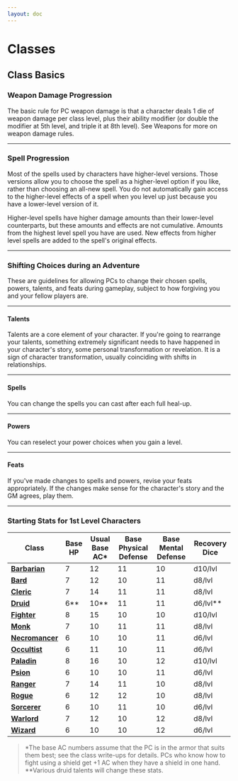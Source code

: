 ```yaml
---
layout: doc
---
```

# Classes

## Class Basics

### Weapon Damage Progression

The basic rule for PC weapon damage is that a character deals 1 die of weapon damage per class level, plus their ability modifier (or double the modifier at 5th level, and triple it at 8th level). See Weapons for more on weapon damage rules.

---

### Spell Progression

Most of the spells used by characters have higher-level versions. Those versions allow you to choose the spell as a higher-level option if you like, rather than choosing an all-new spell. You do not automatically gain access to the higher-level effects of a spell when you level up just because you have a lower-level version of it.

Higher-level spells have higher damage amounts than their lower-level counterparts, but these amounts and effects are not cumulative. Amounts from the highest level spell you have are used. New effects from higher level spells are added to the spell's original effects.

---

### Shifting Choices during an Adventure

These are guidelines for allowing PCs to change their chosen spells, powers, talents, and feats during gameplay, subject to how forgiving you and your fellow players are.

---

#### Talents

Talents are a core element of your character. If you're going to rearrange your talents, something extremely significant needs to have happened in your character's story, some personal transformation or revelation. It is a sign of character transformation, usually coinciding with shifts in relationships.

---

#### Spells

You can change the spells you can cast after each full heal-up.

---

#### Powers

You can reselect your power choices when you gain a level.

---

#### Feats

If you've made changes to spells and powers, revise your feats appropriately. If the changes make sense for the character's story and the GM agrees, play them.

---

### Starting Stats for 1st Level Characters

| **Class** | **Base HP** | **Usual Base AC\*** | **Base Physical Defense** | **Base Mental Defense** | **Recovery Dice** |
| --- | --- | --- | --- | --- | --- |
| [**Barbarian**](./Barbarian.md#barbarian) | 7 | 12 | 11 | 10 | d10/lvl |
| [**Bard**](./Bard.md#bard) | 7 | 12 | 10 | 11 | d8/lvl |
| [**Cleric**](./Cleric.md#cleric) | 7 | 14 | 11 | 11 | d8/lvl |
| [**Druid**](./Druid.md#druid) | 6\*\* | 10\*\* | 11 | 11 | d6/lvl\*\* |
| [**Fighter**](./Fighter.md#fighter) | 8 | 15 | 10 | 10 | d10/lvl |
| [**Monk**](./Monk.md#monk) | 7 | 10 | 11 | 11 | d8/lvl |
| [**Necromancer**](./Necromancer.md#necromancer) | 6 | 10 | 10 | 11 | d6/lvl |
| [**Occultist**](./Occultist.md#occultist) | 6 | 11 | 10 | 11 | d6/lvl |
| [**Paladin**](./Paladin.md#paladin) | 8 | 16 | 10 | 12 | d10/lvl |
| [**Psion**](./Psion.md#psion) | 6 | 10 | 10 | 11 | d6/lvl |
| [**Ranger**](./Ranger.md#ranger) | 7 | 14 | 11 | 10 | d8/lvl |
| [**Rogue**](./Rogue.md#rogue) | 6 | 12 | 12 | 10 | d8/lvl |
| [**Sorcerer**](./Sorcerer.md#sorcerer) | 6 | 10 | 11 | 10 | d6/lvl |
| [**Warlord**](./Warlord.md#warlord) | 7 | 12 | 10 | 12 | d8/lvl |
| [**Wizard**](./Wizard.md#wizard) | 6 | 10 | 10 | 12 | d6/lvl |

>\*The base AC numbers assume that the PC is in the armor that suits them best; see the class write-ups for details. PCs who know how to fight using a shield get +1 AC when they have a shield in one hand.
>\*\*Various druid talents will change these stats.
